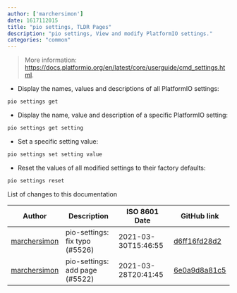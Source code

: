 ```yaml
---
author: ['marchersimon']
date: 1617112015
title: "pio settings, TLDR Pages"
description: "pio settings, View and modify PlatformIO settings."
categories: "common"
---
```

> More information: <https://docs.platformio.org/en/latest/core/userguide/cmd_settings.html>.

- Display the names, values and descriptions of all PlatformIO settings:

```bash
pio settings get
```

- Display the name, value and description of a specific PlatformIO setting:

```bash
pio settings get setting
```

- Set a specific setting value:

```bash
pio settings set setting value
```

- Reset the values of all modified settings to their factory defaults:

```bash
pio settings reset
```
List of changes to this documentation


Author | Description | ISO 8601 Date | GitHub link
------|-----|-----|-----
[marchersimon](mailto:50295997+marchersimon@users.noreply.github.com) | pio-settings: fix typo (#5526) | 2021-03-30T15:46:55 | [d6ff16fd28d2](https://github.com/tldr-pages/tldr/commit/d6ff16fd28d23282df95f450b5eae4b13f1f52bd)
[marchersimon](mailto:50295997+marchersimon@users.noreply.github.com) | pio-settings: add page (#5522) | 2021-03-28T20:41:45 | [6e0a9d8a81c5](https://github.com/tldr-pages/tldr/commit/6e0a9d8a81c5bc251dc5bdbea0edd433ded1699b)

